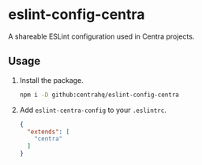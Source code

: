 # eslint-config-centra

A shareable ESLint configuration used in Centra projects.

## Usage

1. Install the package.

    ```bash
    npm i -D github:centrahq/eslint-config-centra
    ```

1. Add `eslint-centra-config` to your `.eslintrc`.

    ```json
    {
      "extends": [
        "centra"
      ]
    }
    ```
